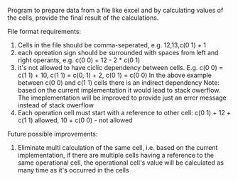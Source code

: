 Program to prepare data from a file like excel and by calculating values of the cells, provide the final result of the calculations.

File format requirements:
1. Cells in the file should be comma-seperated, e.g. 12,13,c(0 1) + 1
2. each opreation sign should be surrounded with spaces from left and right operants, e.g. c(0 0) + 12 - 2 * c(0 1)
3. it's not allowed to have ciclic dependency between cells. E.g. c(0 0) = c(1 1) + 10, c(1 1) = c(0, 1) + 2,  c(0 1) = c(0 0)
    In the above example between c(0 0) and c(1 1) cells there is an indirect dependency
    Note: based on the current implementation it would lead to stack owerflow. The imeplementation will be improved to provide just an error message instead of stack owerflow
4. Each operation cell must start with a reference to other cell: c(0 1) + 12 + c(1 1) allowed, 10 + c(0 0) - not allowed

Future possible improvements:
1. Eliminate multi calculation of the same cell, i.e. based on the current implementation, if there are multiple cells having a reference to the same operational cell, the operational cell's value will be calculated as many time as it's occurred in the cells
